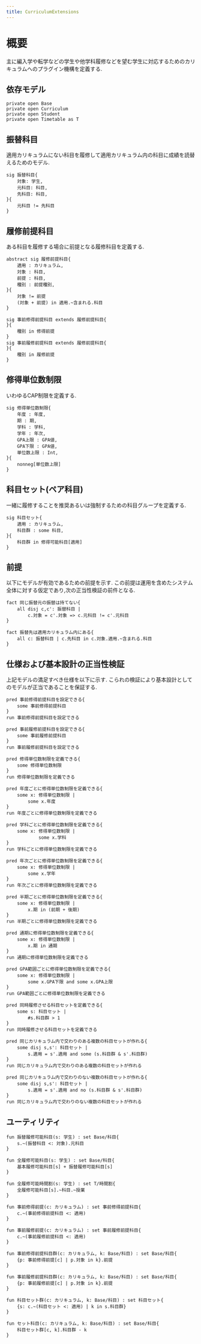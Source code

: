 ```yaml
---
title: CurriculumExtensions
---
```


# 概要

主に編入学や転学などの学生や他学科履修などを望む学生に対応するためのカリキュラムへのプラグイン機構を定義する.

## 依存モデル

```alloy
private open Base
private open Curriculum
private open Student
private open Timetable as T
```

## 振替科目

適用カリキュラムにない科目を履修して適用カリキュラム内の科目に成績を読替えるためのモデル.

```alloy
sig 振替科目{
	対象: 学生,
	元科目: 科目,
	先科目: 科目,	
}{
	元科目 != 先科目
}
```
## 履修前提科目

ある科目を履修する場合に前提となる履修科目を定義する.

```alloy
abstract sig 履修前提科目{
	適用 : カリキュラム,
	対象 : 科目,
	前提 : 科目,
	種別 : 前提種別,
}{
	対象 != 前提
	(対象 + 前提) in 適用.~含まれる.科目
}

sig 事前修得前提科目 extends 履修前提科目{
}{
	種別 in 修得前提
}
sig 事前履修前提科目 extends 履修前提科目{
}{
	種別 in 履修前提
}
```

## 修得単位数制限

いわゆるCAP制限を定義する.

```alloy
sig 修得単位数制限{
	年度 : 年度,
	期 : 期,
	学科 : 学科,
	学年 : 年次,
	GPA上限 : GPA値,
	GPA下限 : GPA値,
	単位数上限 : Int,
}{
	nonneg[単位数上限]
}
```

## 科目セット(ペア科目)

一緒に履修することを推奨あるいは強制するための科目グループを定義する.

```alloy
sig 科目セット{
	適用 : カリキュラム,
	科目群 : some 科目,
}{
	科目群 in 修得可能科目[適用]
}
```

## 前提

以下にモデルが有効であるための前提を示す.
この前提は運用を含めたシステム全体に対する仮定であり,次の正当性検証の前件となる.

```alloy
fact 同じ振替元の振替は持てない{
	all disj c,c': 振替科目 |
		c.対象 = c'.対象 => c.元科目 != c'.元科目
}

fact 振替先は適用カリキュラム内にある{
	all c: 振替科目 | c.先科目 in c.対象.適用.~含まれる.科目  
}
```

## 仕様および基本設計の正当性検証

上記モデルの満足すべき仕様を以下に示す.
こられの検証により基本設計としてのモデルが正当であることを保証する.

```alloy
pred 事前修得前提科目を設定できる{
	some 事前修得前提科目
}
run 事前修得前提科目を設定できる

pred 事前履修前提科目を設定できる{
	some 事前履修前提科目
}
run 事前履修前提科目を設定できる

pred 修得単位数制限を定義できる{
	some 修得単位数制限
}
run 修得単位数制限を定義できる

pred 年度ごとに修得単位数制限を定義できる{
	some x: 修得単位数制限 |
		some x.年度
}
run 年度ごとに修得単位数制限を定義できる

pred 学科ごとに修得単位数制限を定義できる{
	some x: 修得単位数制限 |
			some x.学科
}
run 学科ごとに修得単位数制限を定義できる

pred 年次ごとに修得単位数制限を定義できる{
	some x: 修得単位数制限 |
		some x.学年
}
run 年次ごとに修得単位数制限を定義できる

pred 半期ごとに修得単位数制限を定義できる{
	some x: 修得単位数制限 |
		x.期 in (前期 + 後期)
}
run 半期ごとに修得単位数制限を定義できる

pred 通期に修得単位数制限を定義できる{
	some x: 修得単位数制限 |
		x.期 in 通期
}
run 通期に修得単位数制限を定義できる

pred GPA範囲ごとに修得単位数制限を定義できる{
	some x: 修得単位数制限 |
		some x.GPA下限 and some x.GPA上限
}
run GPA範囲ごとに修得単位数制限を定義できる

pred 同時履修させる科目セットを定義できる{
	some s: 科目セット |
		#s.科目群 > 1
}
run 同時履修させる科目セットを定義できる

pred 同じカリキュラム内で交わりのある複数の科目セットが作れる{
	some disj s,s': 科目セット |
		s.適用 = s'.適用 and some (s.科目群 & s'.科目群)
}
run 同じカリキュラム内で交わりのある複数の科目セットが作れる

pred 同じカリキュラム内で交わりのない複数の科目セットが作れる{
	some disj s,s': 科目セット |
		s.適用 = s'.適用 and no (s.科目群 & s'.科目群)
}
run 同じカリキュラム内で交わりのない複数の科目セットが作れる
```

## ユーティリティ

```alloy
fun 振替履修可能科目(s: 学生) : set Base/科目{
	s.~(振替科目 <: 対象).元科目
}

fun 全履修可能科目(s: 学生) : set Base/科目{
	基本履修可能科目[s] + 振替履修可能科目[s]
}

fun 全履修可能時間割(s: 学生) : set T/時間割{
	全履修可能科目[s].~科目.~授業
}

fun 事前修得前提(c: カリキュラム) : set 事前修得前提科目{
	c.~(事前修得前提科目 <: 適用)
}

fun 事前履修前提(c: カリキュラム) : set 事前履修前提科目{
	c.~(事前履修前提科目 <: 適用)
}

fun 事前修得前提科目群(c: カリキュラム, k: Base/科目) : set Base/科目{
	{p: 事前修得前提[c] | p.対象 in k}.前提
}

fun 事前履修前提科目群(c: カリキュラム, k: Base/科目) : set Base/科目{
	{p: 事前履修前提[c] | p.対象 in k}.前提
}

fun 科目セット群(c: カリキュラム, k: Base/科目) : set 科目セット{
	{s: c.~(科目セット <: 適用) | k in s.科目群}
}

fun セット科目(c: カリキュラム, k: Base/科目) : set Base/科目{
	科目セット群[c, k].科目群 - k
}
```
